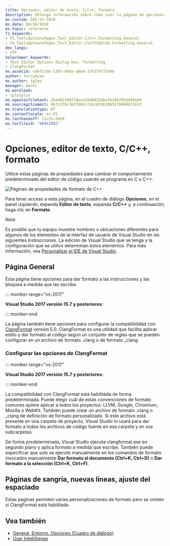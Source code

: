```yaml
---
title: Opciones, editor de texto, C/C++, formato
description: Obtenga información sobre cómo usar la página de opciones Formato y sus subpáginas para establecer las opciones de formato del código en el editor de código cuando programa en C y C++.
ms.custom: SEO-VS-2020
ms.date: 04/30/2018
ms.topic: reference
f1_keywords:
- VS.ToolsOptionsPages.Text_Editor.C/C++.Formatting.General
- VS.ToolsOptionsPages.Text_Editor.C%2fC%2b%2b.Formatting.General
dev_langs:
- CPP
helpviewer_keywords:
- Text Editor Options dialog box, formatting
- ClangFormat
ms.assetid: cb6f1cbb-5305-48da-a8e8-33fd70775d46
author: TerryGLee
ms.author: tglee
manager: markl
ms.workload:
- cplusplus
ms.openlocfilehash: 264485fd8f20ee31046035dba7b208795d0d91b0
ms.sourcegitcommit: 967c2f8c1b3f805cf42c0246389517689d971b53
ms.translationtype: HT
ms.contentlocale: es-ES
ms.lasthandoff: 11/25/2020
ms.locfileid: "96041092"
---
```

# <a name="options-text-editor-cc-formatting"></a>Opciones, editor de texto, C/C++, formato

Utilice estas páginas de propiedades para cambiar el comportamiento predeterminado del editor de código cuando se programa en C o C++.

![Páginas de propiedades de formato de C++](media/cpp-formatting.png)

Para tener acceso a esta página, en el cuadro de diálogo **Opciones**, en el panel izquierdo, expanda **Editor de texto**, expanda **C/C++** y, a continuación, haga clic en **Formato**.

> [!NOTE]
> Es posible que tu equipo muestre nombres o ubicaciones diferentes para algunos de los elementos de la interfaz de usuario de Visual Studio en las siguientes instrucciones. La edición de Visual Studio que se tenga y la configuración que se utilice determinan estos elementos. Para más información, vea [Personalizar el IDE de Visual Studio](../../ide/personalizing-the-visual-studio-ide.md).

## <a name="general-page"></a>Página General

Esta página tiene opciones para dar formato a las instrucciones y las bloquea a medida que las escribe.

::: moniker range="vs-2017"

**Visual Studio 2017 versión 15.7 y posteriores:**

::: moniker-end

La página también tiene opciones para configurar la compatibilidad con [ClangFormat](https://clang.llvm.org/docs/ClangFormat.html) versión 5.0. ClangFormat es una utilidad que facilita aplicar estilo y dar formato al código según un conjunto de reglas que se pueden configurar en un archivo de formato .clang o de formato _clang.

### <a name="configuring-clangformat-options"></a>Configurar las opciones de ClangFormat

::: moniker range="vs-2017"

**Visual Studio 2017 versión 15.7 y posteriores:**

::: moniker-end

La compatibilidad con ClangFormat está habilitada de forma predeterminada. Puede elegir cuál de estas convenciones de formato comunes quiere aplicar a todos los proyectos: LLVM, Google, Chromium, Mozilla o WebKit. También puede crear un archivo de formato .clang o _clang de definición de formato personalizado. Si este archivo está presente en una carpeta de proyecto, Visual Studio lo usará para dar formato a todos los archivos de código fuente en esa carpeta y en sus subcarpetas.

De forma predeterminada, Visual Studio ejecuta clangformat.exe en segundo plano y aplica formato a medida que escribe. También puede especificar que solo se ejecute manualmente en los comandos de formato invocados manualmente **Dar formato al documento (Ctrl+K, Ctrl+D)** o **Dar formato a la selección (Ctrl+K, Ctrl+F)**.

## <a name="indentation-new-lines-spacing-wrapping-pages"></a>Páginas de sangría, nuevas líneas, ajuste del espaciado

Estas páginas permiten varias personalizaciones de formato pero se omiten si ClangFormat está habilitado.

## <a name="see-also"></a>Vea también

- [General, Entorno, Opciones (Cuadro de diálogo)](../../ide/reference/general-environment-options-dialog-box.md)
- [Usar IntelliSense](../../ide/using-intellisense.md)
